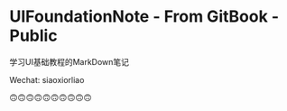 # UIFoundationNote - From GitBook -Public

学习UI基础教程的MarkDown笔记

Wechat: siaoxiorliao

🙃🙃🙃🙃🙃🙃🙃🙃🙃🙃




